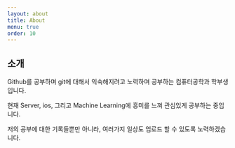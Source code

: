 ```yaml
---
layout: about
title: About
menu: true
order: 10
---
```


## 소개

Github를 공부하며 git에 대해서 익숙해지려고 노력하며 공부하는 컴퓨터공학과 학부생입니다.

현재 Server, ios, 그리고 Machine Learning에 흥미를 느껴 관심있게 공부하는 중입니다.

저의 공부에 대한 기록들뿐만 아니라, 여러가지 일상도 업로드 할 수 있도록 노력하겠습니다.

